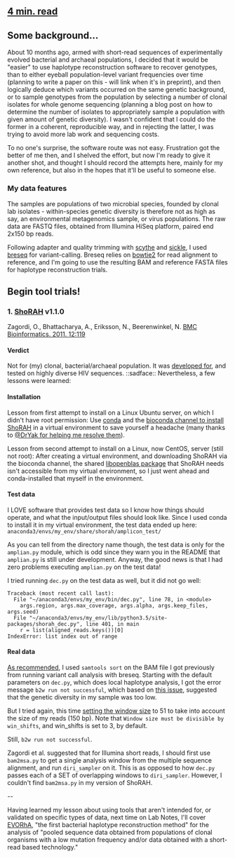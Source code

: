 ## [4 min. read](http://www.niram.org/read/)
## Some background...
About 10 months ago, armed with short-read sequences of experimentally evolved bacterial and archaeal populations, I decided that it would be "easier" to use haplotype reconstruction software to recover genotypes, than to either eyeball population-level variant frequencies over time (planning to write a paper on this - will link when it's in preprint), and then logically deduce which variants occurred on the same genetic background, or to sample genotypes from the population by selecting a number of clonal isolates for whole genome sequencing (planning a blog post on how to determine the number of isolates to appropriately sample a population with given amount of genetic diversity). I wasn't confident that I could do the former in a coherent, reproducible way, and in rejecting the latter, I was trying to avoid more lab work and sequencing costs.

To no one's surprise, the software route was not easy. Frustration got the better of me then, and I shelved the effort, but now I'm ready to give it another shot, and thought I should record the attempts here, mainly for my own reference, but also in the hopes that it'll be useful to someone else.

### My data features
The samples are populations of two microbial species, founded by clonal lab isolates - within-species genetic diversity is therefore not as high as say, an environmental metagenomics sample, or virus populations. The raw data are FASTQ files, obtained from Illumina HiSeq platform, paired end 2x150 bp reads.

Following adapter and quality trimming with [scythe](https://github.com/vsbuffalo/scythe) and [sickle](https://github.com/najoshi/sickle), I used [breseq](https://github.com/barricklab/breseq) for variant-calling. Breseq relies on [bowtie2](http://bowtie-bio.sourceforge.net/bowtie2/index.shtml) for read alignment to reference, and I'm going to use the resulting BAM and reference FASTA files for haplotype reconstruction trials.

## Begin tool trials!
### 1. [ShoRAH](https://github.com/cbg-ethz/shorah) v1.1.0
Zagordi, O., Bhattacharya, A., Eriksson, N., Beerenwinkel, N. [BMC Bioinformatics. 2011. 12:119](https://bmcbioinformatics.biomedcentral.com/articles/10.1186/1471-2105-12-119)

#### Verdict
Not for (my) clonal, bacterial/archaeal population. It was [developed for](https://github.com/cbg-ethz/shorah/issues/40), and tested on highly diverse HIV sequences. ::sadface:: Nevertheless, a few lessons were learned:

#### Installation
Lesson from first attempt to install on a Linux Ubuntu server, on which I didn't have root permission: Use [conda](https://anaconda.org/) and the [bioconda channel to install ShoRAH](https://anaconda.org/bioconda/shorah) in a virtual environment to save yourself a headache (many thanks to [@DrYak for helping me resolve them](https://github.com/cbg-ethz/shorah/issues/60)).

Lesson from second attempt to install on a Linux, now CentOS, server (still not root): After creating a virtual environment, and downloading ShoRAH via the bioconda channel, the shared [libopenblas package](https://anaconda.org/anaconda/libopenblas) that ShoRAH needs isn't accessible from my virtual environment, so I just went ahead and conda-installed that myself in the environment.

#### Test data
I LOVE software that provides test data so I know how things should operate, and what the input/output files should look like. Since I used conda to install it in my virtual environment, the test data ended up here: ```anaconda3/envs/my_env/share/shorah/amplicon_test/```

As you can tell from the directory name though, the test data is only for the ```amplian.py``` module, which is odd since they warn you in the README that ```amplian.py``` is still under development. Anyway, the good news is that I had zero problems executing ```amplian.py``` on the test data!

I tried running `dec.py` on the test data as well, but it did not go well:
```
Traceback (most recent call last):
  File "~/anaconda3/envs/my_env/bin/dec.py", line 78, in <module>
    args.region, args.max_coverage, args.alpha, args.keep_files, args.seed)
  File "~/anaconda3/envs/my_env/lib/python3.5/site-packages/shorah_dec.py", line 401, in main
    r = list(aligned_reads.keys())[0]
IndexError: list index out of range
```

#### Real data
[As recommended](https://cbg-ethz.github.io/shorah/input.html), I used ```samtools sort``` on the BAM file I got previously from running variant call analysis with breseq. Starting with the default parameters on ```dec.py```, which does local haplotype analysis, I got the error message ```b2w run not successful```, which based on [this issue](https://github.com/cbg-ethz/shorah/issues/40), suggested that the genetic diversity in my sample was too low.

But I tried again, this time [setting the window size](https://cbg-ethz.github.io/shorah/local.html) to 51 to take into account the size of my reads (150 bp). Note that ```Window size must be divisible by win_shifts```, and win_shifts is set to 3, by default.

Still, ```b2w run not successful```.

Zagordi et al. suggested that for Illumina short reads, I should first use ```bam2msa.py``` to get a single analysis window from the multiple sequence alignment, and run ```diri_sampler``` on it. This is as opposed to how ```dec.py``` passes each of a SET of overlapping windows to ```diri_sampler```. However, I couldn't find ```bam2msa.py``` in my version of ShoRAH.

--

Having learned my lesson about using tools that aren't intended for, or validated on specific types of data, next time on Lab Notes, I'll cover [EVORhA](bioinformatics.intec.ugent.be/kmarchal/EVORhA/), "the first bacterial haplotype reconstruction method" for the analysis of "pooled sequence data obtained from populations of clonal organisms with a low mutation frequency and/or data obtained with a short-read based technology."
